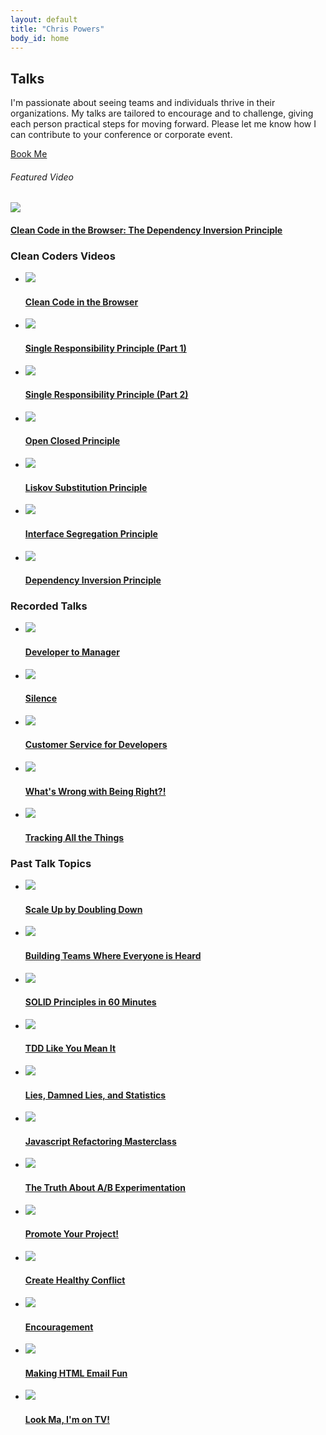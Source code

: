 ```yaml
---
layout: default
title: "Chris Powers"
body_id: home
---
```


<section class="talks-top">
  <div class="inner">
    <aside>
      <h2>Talks</h2>
      <p>I'm passionate about seeing teams and individuals thrive in their organizations. My talks are tailored to encourage and to challenge, giving each person practical steps for moving forward. Please let me know how I can contribute to your conference or corporate event.</p>
      <a class="book-me button" href="mailto:chrisjpowers@gmail.com">Book Me</a>
    </aside>
    <div class="video-box">
      <h6>Featured Video</h6>
      <a href="https://cleancoders.com/episode/clean-code-in-the-browser-episode-6" target="_blank">
        <img src="/images/featured/dependency-inversion-featured.jpg" />
      </a>
      <h4>
        <a href="https://cleancoders.com/episode/clean-code-in-the-browser-episode-6" target="_blank">
          Clean Code in the Browser: The Dependency Inversion Principle
        </a>
      </h4>
    </div>
  </div>
</section>

<section id="open-source" class="talks-list">
  <div class="inner">
    <h3 class="heading">Clean Coders Videos</h3>
    <ul>
      <li>
        <a href="https://cleancoders.com/episode/clean-code-in-the-browser-episode-1" target="_blank">
          <img src="/images/talk-thumbs/episode-1.jpg">
          <h4>Clean Code in the Browser</h4>
        </a>
      </li>
      <li>
        <a href="https://cleancoders.com/episode/clean-code-in-the-browser-episode-2-p1" target="_blank">
          <img src="/images/talk-thumbs/episode-2-part-1.jpg">
          <h4>Single Responsibility Principle (Part 1)</h4>
        </a>
      </li>
      <li>
        <a href="https://cleancoders.com/episode/clean-code-in-the-browser-episode-2-p2" target="_blank">
          <img src="/images/talk-thumbs/episode-2-part-2.jpg">
          <h4>Single Responsibility Principle (Part 2)</h4>
        </a>
      </li>
      <li>
        <a href="https://cleancoders.com/episode/clean-code-in-the-browser-episode-3" target="_blank">
          <img src="/images/talk-thumbs/open-closed-principle.jpg">
          <h4>Open Closed Principle</h4>
        </a>
      </li>
      <li>
        <a href="https://cleancoders.com/episode/clean-code-in-the-browser-episode-4" target="_blank">
          <img src="/images/talk-thumbs/liskov-substitution.jpg">
          <h4>Liskov Substitution Principle</h4>
        </a>
      </li>
      <li>
        <a href="https://cleancoders.com/episode/clean-code-in-the-browser-episode-5" target="_blank">
          <img src="/images/talk-thumbs/interface-segregation-principle.jpg">
          <h4>Interface Segregation Principle</h4>
        </a>
      </li>
      <li>
        <a href="https://cleancoders.com/episode/clean-code-in-the-browser-episode-6" target="_blank">
          <img src="/images/talk-thumbs/dependency-inversion.jpg">
          <h4>Dependency Inversion Principle</h4>
        </a>
      </li>
    </ul>
  </div>
</section>

<section class="open-source talks-list">
  <div class="inner">
    <h3 class="heading">Recorded Talks</h3>
    <ul>
      <li>
        <a href="/blog/developer-to-manager">
          <img src="/images/talk-thumbs/developer-to-manager.jpg">
          <h4>Developer to Manager</h4>
        </a>
      </li>
      <li>
        <a href="/blog/silence">
          <img src="/images/talk-thumbs/silence.jpg">
          <h4>Silence</h4>
        </a>
      </li>
      <li>
        <a href="/blog/customer-service-for-developers">
          <img src="/images/talk-thumbs/customer-service-for-developers.jpg">
          <h4>Customer Service for Developers</h4>
        </a>
      </li>
      <li>
        <a href="/blog/whats-wrong-with-being-right">
          <img src="/images/talk-thumbs/whats-wrong-with-being-right.jpg">
          <h4>What's Wrong with Being Right?!</h4>
        </a>
      </li>
      <li>
      <a href="/blog/tracking-all-the-things">
          <img src="/images/talk-thumbs/tracking-all-the-things.jpg">
          <h4>Tracking All the Things</h4>
        </a>
      </li>
    </ul>
  </div>
</section>

<section id="talks" class="blog talks-list">
  <div class="inner">
    <h3 class="heading">Past Talk Topics</h3>
    <ul>
      <li>
        <a href="/blog/scale-up-by-doubling-down">
          <img src="/images/talk-thumbs/scale-up-by-doubling-down.jpg">
          <h4>Scale Up by Doubling Down</h4>
        </a>
      </li>
      <li>
        <a href="/blog/teams-where-everyone-is-heard">
          <img src="/images/talk-thumbs/teams-where-everyone-is-heard.jpg">
          <h4>Building Teams Where Everyone is Heard</h4>
        </a>
      </li>
      <li>
        <a href="/blog/solid-in-60">
          <img src="/images/talk-thumbs/solid-in-60.jpg">
          <h4>SOLID Principles in 60 Minutes</h4>
        </a>
      </li>
      <li>
        <a href="/blog/tdd-like-you-mean-it">
          <img src="/images/talk-thumbs/tdd-like-you-mean-it.jpg">
          <h4>TDD Like You Mean It</h4>
        </a>
      </li>
      <li>
        <a href="/blog/lies-damned-lies-statistics">
          <img src="/images/talk-thumbs/lies-damned-lies-statistics.jpg">
          <h4>Lies, Damned Lies, and Statistics</h4>
        </a>
      </li>
      <li>
        <a href="/blog/js-refactoring-masterclass">
          <img src="/images/talk-thumbs/js-refactoring-masterclass.jpg">
          <h4>Javascript Refactoring Masterclass</h4>
        </a>
      </li>
      <li>
        <a href="/blog/the-truth-about-ab-experimentation">
          <img src="/images/talk-thumbs/the-truth-about-ab-experimentation.jpg">
          <h4>The Truth About A/B Experimentation</h4>
        </a>
      </li>
      <li>
        <a href="/blog/promote-your-project">
          <img src="/images/talk-thumbs/promote-your-project.jpg">
          <h4>Promote Your Project!</h4>
        </a>
      </li>
      <li>
        <a href="/blog/creating-healthy-conflict">
          <img src="/images/talk-thumbs/creating-healthy-conflict.jpg">
          <h4>Create Healthy Conflict</h4>
        </a>
      </li>
      <li>
        <a href="/blog/encouragement">
          <img src="/images/talk-thumbs/encouragement.jpg">
          <h4>Encouragement</h4>
        </a>
      </li>
      <li>
        <a href="/blog/making-html-email-fun">
          <img src="/images/talk-thumbs/making-html-email-fun.jpg">
          <h4>Making HTML Email Fun</h4>
        </a>
      </li>
      <li>
        <a href="/blog/look-ma-im-on-tv">
          <img src="/images/talk-thumbs/look-ma-im-on-tv.jpg">
          <h4>Look Ma, I'm on TV!</h4>
        </a>
      </li>
    </ul>
  </div>
</section>

<!-- <section id="open-source" class="open-source">
  <div class="inner">
    <h3 class="heading">Open Source</h3>
    <ul class="projects">
      <li>
        <a href="http://greenscreen.io" target="_blank">
          <h4>Greenscreen</h4>
          <p>Digital signage solution for Google Chromecast.</p>
        </a>
      </li>
      <li>
        <a href="https://github.com/groupon/gleemail" target="_blank">
          <h4>Gleemail</h4>
          <p>Making HTML email development fun... sort of.</p>
        </a>
      </li>
      <li>
        <a href="https://github.com/chrisjpowers/business-rules" target="_blank">
          <h4>Business Rules</h4>
          <p>A business rule engine in JavaScript, implemented as a jQuery plugin.</p>
        </a>
      </li>
    </ul>
    <aside>
      <div class="text">
        <p>Contributing to Open Source is important -- I've benefitted significantly from open source software, so this is how I try to give back to that community.</p>
      </div>
      <a href="https://github.com/chrisjpowers" target="_blank" class="button">GitHub</a>
    </aside>
  </div>
</section> -->

<!-- <section id="blog" class="blog">
  <div class="inner">
    <h3 class="heading">Recent Blog Posts</h3>
      {% for post in site.categories["article"] limit:2 %}
      <article class="{% if forloop.index == 1 %}first{% else %}second{% endif %}">
        <header>
          <p class="entry-date">{% include post/date.html %}{{ time }}</p>
          <h2>
            <a rel="full-article" href="{{ root_url }}{{ post.url }}">{{ post.title }} {{ index }}</a>
          </h2>
        </header>
        {{ post.excerpt }}
        {% if post.excerpt != post.content %}
          <a rel="full-article" href="{{ root_url }}{{ post.url }}" class="more">Read More</a>
        {% endif %}
      </article>
      {% endfor %}
    <a class="button" href="/blog/categories/article">See All Posts</a>
  </div>
</section> -->
